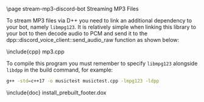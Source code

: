 \page stream-mp3-discord-bot Streaming MP3 Files

To stream MP3 files via D++ you need to link an additional dependency to your bot, namely `libmpg123`. It is relatively simple when linking this library to your bot to then decode audio to PCM and send it to the dpp::discord_voice_client::send_audio_raw function as shown below:

\include{cpp} mp3.cpp

To compile this program you must remember to specify `libmpg123` alongside `libdpp` in the build command, for example:

```bash
g++ -std=c++17 -o musictest musictest.cpp -lmpg123 -ldpp
```

\include{doc} install_prebuilt_footer.dox
